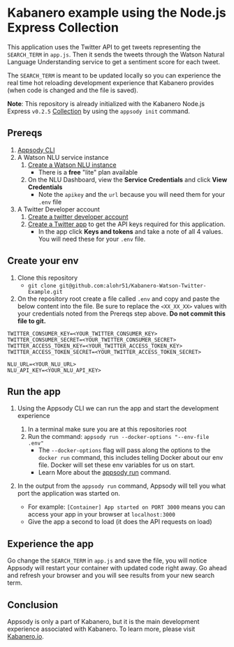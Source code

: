 # Kabanero example using the Node.js Express Collection
This application uses the Twitter API to get tweets representing the `SEARCH_TERM` in `app.js`. Then it sends the tweets through the Watson Natural Language Understanding service to get a sentiment score for each tweet. 

The `SEARCH_TERM` is meant to be updated locally so you can experience the real time hot reloading development experience that Kabanero provides (when code is changed and the file is saved).

**Note**: This repository is already initialized with the Kabanero Node.js Express `v0.2.5` [Collection](https://github.com/kabanero-io/collections#collections) by using the `appsody init` command.

## Prereqs

1. [Appsody CLI](https://appsody.dev/docs/getting-started/installation)
1. A Watson NLU service instance
   1. [Create a Watson NLU instance](https://cloud.ibm.com/catalog/services/natural-language-understanding)
      * There is a **free** "lite" plan available
   1. On the NLU Dashboard, view the **Service Credentials** and click **View Credentials** 
      * Note the `apikey` and the `url` because you will need them for your `.env` file
1. A Twitter Developer account
   1. [Create a twitter developer account](https://developer.twitter.com/)
   1. [Create a Twitter app](https://developer.twitter.com/en/apps) to get the API keys required for this application.
      * In the app click **Keys and tokens** and take a note of all 4 values. You will need these for your `.env` file.

## Create your env

1. Clone this repository
   * `git clone git@github.com:alohr51/Kabanero-Watson-Twitter-Example.git`
1. On the repository root create a file called `.env` and copy and paste the below content into the file. Be sure to replace
the `<XX_XX_XX>` values with your credentials noted from the Prereqs step above. **Do not commit this file to git.**
```
TWITTER_CONSUMER_KEY=<YOUR_TWITTER_CONSUMER_KEY>
TWITTER_CONSUMER_SECRET=<YOUR_TWITTER_CONSUMER_SECRET>
TWITTER_ACCESS_TOKEN_KEY=<YOUR_TWITTER_ACCESS_TOKEN_KEY>
TWITTER_ACCESS_TOKEN_SECRET=<YOUR_TWITTER_ACCESS_TOKEN_SECRET>

NLU_URL=<YOUR_NLU_URL>
NLU_API_KEY=<YOUR_NLU_API_KEY>
```

## Run the app

1. Using the Appsody CLI we can run the app and start the development experience
   1. In a terminal make sure you are at this repositories root
   1. Run the command: `appsody run --docker-options "--env-file .env"`
      * The `--docker-options` flag will pass along the options to the `docker run` command, this includes telling Docker about our env file. Docker will set these env variables for us on start.
      * Learn More about the [appsody run](https://appsody.dev/docs/using-appsody/cli-commands#appsody-run) command.

1. In the output from the `appsody run` command, Appsody will tell you what port the application was started on.
   * For example: `[Container] App started on PORT 3000` means you can access your app in your browser at `localhost:3000`
   * Give the app a second to load (it does the API requests on load)

## Experience the app

Go change the `SEARCH_TERM` in `app.js` and save the file, you will notice Appsody will restart your container with updated code right away. Go ahead and refresh your browser and you will see results from your new search term.

## Conclusion

Appsody is only a part of Kabanero, but it is the main development experience associated with Kabanero. To learn more, please visit [Kabanero.io](https://kabanero.io).